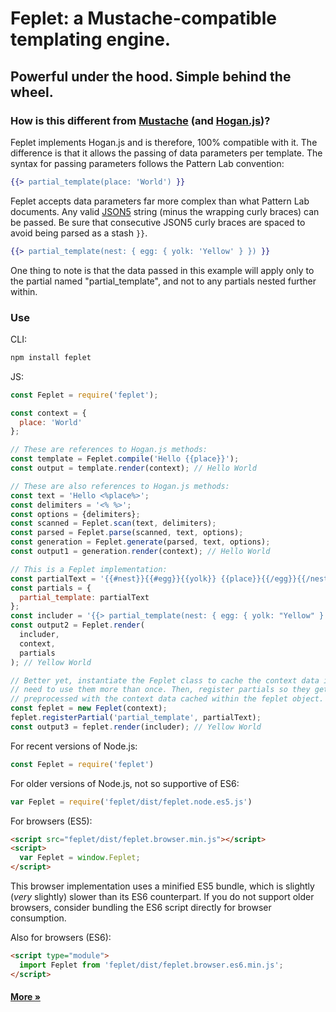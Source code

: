 # Feplet: a Mustache-compatible templating engine.

## Powerful under the hood. Simple behind the wheel.

### How is this different from <a href="https://mustache.github.io/mustache.5.html" target="_blank">Mustache</a> (and <a href="https://github.com/twitter/hogan.js#readme" target="_blank">Hogan.js</a>)?

Feplet implements Hogan.js and is therefore, 100% compatible with it. The 
difference is that it allows the passing of data parameters per template. The 
syntax for passing parameters follows the Pattern Lab convention:

```handlebars
{{> partial_template(place: 'World') }}
```

Feplet accepts data parameters far more complex than what Pattern Lab documents. 
Any valid <a href="http://json5.org" target="_blank">JSON5</a> string (minus the 
wrapping curly braces) can be passed. Be sure that consecutive JSON5 curly 
braces are spaced to avoid being parsed as a stash `}}`.

```handlebars
{{> partial_template(nest: { egg: { yolk: 'Yellow' } }) }}
```

One thing to note is that the data passed in this example will apply only to the 
partial named "partial\_template", and not to any partials nested further 
within.

### Use

CLI:

```bash
npm install feplet
```

JS:

```javascript
const Feplet = require('feplet');

const context = {
  place: 'World'
};

// These are references to Hogan.js methods:
const template = Feplet.compile('Hello {{place}}');
const output = template.render(context); // Hello World

// These are also references to Hogan.js methods:
const text = 'Hello <%place%>';
const delimiters = '<% %>';
const options = {delimiters};
const scanned = Feplet.scan(text, delimiters);
const parsed = Feplet.parse(scanned, text, options);
const generation = Feplet.generate(parsed, text, options);
const output1 = generation.render(context); // Hello World

// This is a Feplet implementation:
const partialText = '{{#nest}}{{#egg}}{{yolk}} {{place}}{{/egg}}{{/nest}}';
const partials = {
  partial_template: partialText
};
const includer = '{{> partial_template(nest: { egg: { yolk: "Yellow" } }) }}';
const output2 = Feplet.render(
  includer,
  context,
  partials
); // Yellow World

// Better yet, instantiate the Feplet class to cache the context data if you
// need to use them more than once. Then, register partials so they get
// preprocessed with the context data cached within the feplet object.
const feplet = new Feplet(context);
feplet.registerPartial('partial_template', partialText);
const output3 = feplet.render(includer); // Yellow World
```

For recent versions of Node.js:

```javascript
const Feplet = require('feplet')
```

For older versions of Node.js, not so supportive of ES6:

```javascript
var Feplet = require('feplet/dist/feplet.node.es5.js')
```

For browsers (ES5):

```html
<script src="feplet/dist/feplet.browser.min.js"></script>
<script>
  var Feplet = window.Feplet;
</script>
```

This browser implementation uses a minified ES5 bundle, which is slightly 
(_very_ slightly) slower than its ES6 counterpart. If you do not support 
older browsers, consider bundling the ES6 script directly for browser 
consumption.

Also for browsers (ES6):

```html
<script type="module">
  import Feplet from 'feplet/dist/feplet.browser.es6.min.js';
</script>
```

<h4><a href="https://github.com/electric-eloquence/feplet/blob/master/ABOUT.md">More &raquo;</a></h4>
